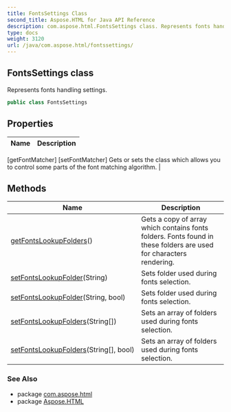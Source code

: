 ```yaml
---
title: FontsSettings Class
second_title: Aspose.HTML for Java API Reference
description: com.aspose.html.FontsSettings class. Represents fonts handling settings
type: docs
weight: 3120
url: /java/com.aspose.html/fontssettings/
---
```

## FontsSettings class

Represents fonts handling settings.

```java
public class FontsSettings
```

## Properties

| Name | Description |
| --- | --- |
[getFontMatcher]
[setFontMatcher] Gets or sets the class which allows you to control some parts of the font matching algorithm. |

## Methods

| Name | Description |
| --- | --- |
| [getFontsLookupFolders](../../com.aspose.html/fontssettings/getfontslookupfolders/)() | Gets a copy of array which contains fonts folders. Fonts found in these folders are used for characters rendering. |
| [setFontsLookupFolder](../../com.aspose.html/fontssettings/setfontslookupfolder/#setfontslookupfolder)(String) | Sets folder used during fonts selection. |
| [setFontsLookupFolder](../../com.aspose.html/fontssettings/setfontslookupfolder/#setfontslookupfolder_1)(String, bool) | Sets folder used during fonts selection. |
| [setFontsLookupFolders](../../com.aspose.html/fontssettings/setfontslookupfolders/#setfontslookupfolders)(String[]) | Sets an array of folders used during fonts selection. |
| [setFontsLookupFolders](../../com.aspose.html/fontssettings/setfontslookupfolders/#setfontslookupfolders_1)(String[], bool) | Sets an array of folders used during fonts selection. |

### See Also

* package [com.aspose.html](../../com.aspose.html/)
* package [Aspose.HTML](../../)
